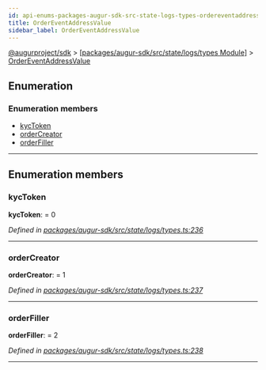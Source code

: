```yaml
---
id: api-enums-packages-augur-sdk-src-state-logs-types-ordereventaddressvalue
title: OrderEventAddressValue
sidebar_label: OrderEventAddressValue
---
```


[@augurproject/sdk](api-readme.md) > [[packages/augur-sdk/src/state/logs/types Module]](api-modules-packages-augur-sdk-src-state-logs-types-module.md) > [OrderEventAddressValue](api-enums-packages-augur-sdk-src-state-logs-types-ordereventaddressvalue.md)

## Enumeration

### Enumeration members

* [kycToken](api-enums-packages-augur-sdk-src-state-logs-types-ordereventaddressvalue.md#kyctoken)
* [orderCreator](api-enums-packages-augur-sdk-src-state-logs-types-ordereventaddressvalue.md#ordercreator)
* [orderFiller](api-enums-packages-augur-sdk-src-state-logs-types-ordereventaddressvalue.md#orderfiller)

---

## Enumeration members

<a id="kyctoken"></a>

###  kycToken

**kycToken**:  = 0

*Defined in [packages/augur-sdk/src/state/logs/types.ts:236](https://github.com/AugurProject/augur/blob/0ea8996003/packages/augur-sdk/src/state/logs/types.ts#L236)*

___
<a id="ordercreator"></a>

###  orderCreator

**orderCreator**:  = 1

*Defined in [packages/augur-sdk/src/state/logs/types.ts:237](https://github.com/AugurProject/augur/blob/0ea8996003/packages/augur-sdk/src/state/logs/types.ts#L237)*

___
<a id="orderfiller"></a>

###  orderFiller

**orderFiller**:  = 2

*Defined in [packages/augur-sdk/src/state/logs/types.ts:238](https://github.com/AugurProject/augur/blob/0ea8996003/packages/augur-sdk/src/state/logs/types.ts#L238)*

___


